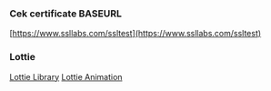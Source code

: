
### Cek certificate BASEURL <br>
[https://www.ssllabs.com/ssltest](https://www.ssllabs.com/ssltest) <br>

### Lottie 
[Lottie Library](https://github.com/LottieFiles/awesome-lottie)
[Lottie Animation](https://lottiefiles.com/featured)
